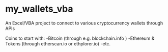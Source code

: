 # my_wallets_vba
An Excel/VBA project to connect to various cryptocurrency wallets through APIs

Coins to start with:
-Bitcoin (through e.g. blockchain.info )
-Ethereum & Tokens (through etherscan.io or ethplorer.io)
-etc.
